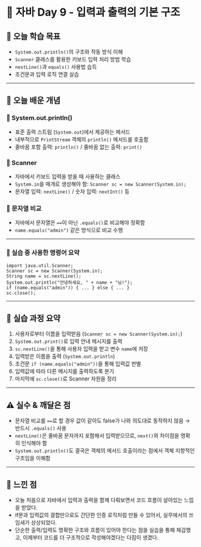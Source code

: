 # 📘 자바 Day 9 - 입력과 출력의 기본 구조

## 🎯 오늘 학습 목표
- `System.out.println()`의 구조와 작동 방식 이해
- `Scanner` 클래스를 활용한 키보드 입력 처리 방법 학습
- `nextLine()`과 `equals()` 사용법 습득
- 조건문과 입력 로직 연결 실습

---

## 🧠 오늘 배운 개념

### 🔹 System.out.println()

- 표준 출력 스트림 (`System.out`)에서 제공하는 메서드
- 내부적으로 `PrintStream` 객체의 `println()` 메서드를 호출함
- 줄바꿈 포함 출력: `println()` / 줄바꿈 없는 출력: `print()`

### 🔹 Scanner

- 자바에서 키보드 입력을 받을 때 사용하는 클래스
- `System.in`을 매개로 생성해야 함: `Scanner sc = new Scanner(System.in);`
- 문자열 입력: `nextLine()` / 숫자 입력: `nextInt()` 등

### 🔹 문자열 비교

- 자바에서 문자열은 `==`이 아닌 `.equals()`로 비교해야 정확함
- `name.equals("admin")` 같은 방식으로 비교 수행

---

### 🔹 실습 중 사용한 명령어 요약

```
import java.util.Scanner;
Scanner sc = new Scanner(System.in);
String name = sc.nextLine();
System.out.println("안녕하세요, " + name + "님!");
if (name.equals("admin")) { ... } else { ... }
sc.close();
```

---

## 🧪 실습 과정 요약
1. 사용자로부터 이름을 입력받음 (`Scanner sc = new Scanner(System.in);`)
2. `System.out.print()`로 입력 안내 메시지를 출력
3. `sc.nextLine()`을 통해 사용자 입력을 받고 변수 `name`에 저장
4. 입력받은 이름을 출력 (`System.out.println`)
5. 조건문 `if (name.equals("admin"))`을 통해 입력값 판별
6. 입력값에 따라 다른 메시지를 출력하도록 분기
7. 마지막에 `sc.close()`로 Scanner 자원을 정리

---

## ⚠️ 실수 & 깨달은 점
- 문자열 비교를 `==`로 할 경우 값이 같아도 false가 나와 의도대로 동작하지 않음 → 반드시 `.equals()` 사용
- `nextLine()`은 줄바꿈 문자까지 포함해서 입력받으므로, `next()`와 차이점을 명확히 인식해야 함
- `System.out.println()`도 결국은 객체의 메서드 호출이라는 점에서 객체 지향적인 구조임을 이해함

---

## 💭 느낀 점
- 오늘 처음으로 자바에서 입력과 출력을 함께 다뤄보면서 코드 흐름이 살아있는 느낌을 받았다.
- if문과 입력값의 결합만으로도 간단한 인증 로직처럼 만들 수 있어서, 실무에서의 쓰임새가 상상되었다.
- 단순한 출력/입력도 명확한 구조와 흐름이 있어야 한다는 점을 실습을 통해 체감했고, 이제부터 코드를 더 구조적으로 작성해야겠다는 다짐이 생겼다.
